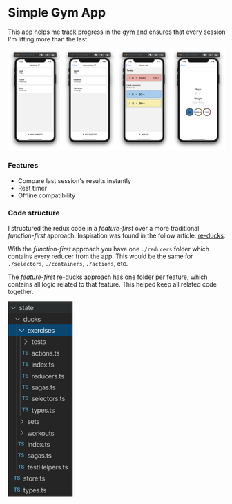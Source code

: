 # Simple Gym App

This app helps me track progress in the gym and ensures that every session I'm lifting more than the last.

![alt-text](./assets/all-screenshots.png)

### Features

- Compare last session's results instantly
- Rest timer
- Offline compatibility

### Code structure

I structured the redux code in a *feature-first* over a more traditional *function-first* approach. Inspiration was found in the follow article: [re-ducks](https://www.freecodecamp.org/news/scaling-your-redux-app-with-ducks-6115955638be/). 

With the *function-first* approach you have one `./reducers` folder which contains every reducer from the app. This would be the same for `./selectors`, `./containers`, `./actions`, etc. 

The *feature-first* [re-ducks](https://www.freecodecamp.org/news/scaling-your-redux-app-with-ducks-6115955638be/) approach has one folder per feature, which contains all logic related to that feature. This helped keep all related code together.  

![alt-text](./assets/half_folder-structure.png)

